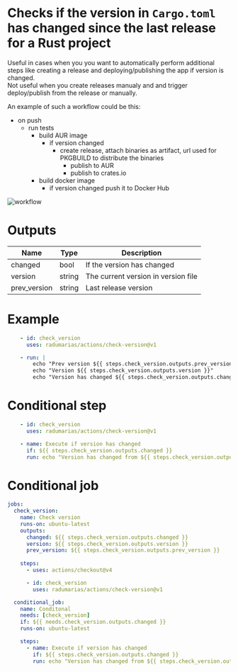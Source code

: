 # Checks if the version in `Cargo.toml` has changed since the last release for a Rust project

Useful in cases when you you want to automatically perform additional steps like creating a release and deploying/publishing the app if version is changed.  
Not useful when you create releases manualy and and trigger deploy/publish from the release or manually.

An example of such a workflow could be this:
- on push
    - run tests
        - build AUR image
            - if version changed 
                - create release, attach binaries as artifact, url used for PKGBUILD to distribute the binaries
                    - publish to AUR
                    - publish to crates.io
        - build docker image
            - if version changed push it to Docker Hub

![workflow](https://github.com/radumarias/action-check-version-changed-rust/blob/main/workflow.jpeg?raw=true)

<!--
# Inputs

| Name | Type | Required | Description |
| ---- | ---- | -------- | ----------- |
| type | string | true | Suported values [rust]. In future we might extend to other languages, also we could expose a `version_file` and `version_pattern` to be more extensible
-->

# Outputs

| Name | Type | Description |
| ---- | ---- | ----------- |
| changed | bool | If the version has changed
| version | string | The current version in version file
| prev_version | string | Last release version

# Example

```yaml
    - id: check_version
      uses: radumarias/actions/check-version@v1

    - run: |
        echo "Prev version ${{ steps.check_version.outputs.prev_version }}"
        echo "Version ${{ steps.check_version.outputs.version }}"
        echo "Version has changed ${{ steps.check_version.outputs.changed }}"
```

# Conditional step

```yaml
    - id: check_version
      uses: radumarias/actions/check-version@v1

    - name: Execute if version has changed
      if: ${{ steps.check_version.outputs.changed }}
      run: echo "Version has changed from ${{ steps.check_version.outputs.prev_version }} to ${{ steps.check_version.outputs.version }}"
```

# Conditional job

```yaml
jobs:
  check_version:
    name: Check version
    runs-on: ubuntu-latest
    outputs:
      changed: ${{ steps.check_version.outputs.changed }}
      version: ${{ steps.check_version.outputs.version }}
      prev_version: ${{ steps.check_version.outputs.prev_version }}
      
    steps:
      - uses: actions/checkout@v4

      - id: check_version
        uses: radumarias/actions/check-version@v1

  conditional_job:
    name: Conditonal
    needs: [check_version]
    if: ${{ needs.check_version.outputs.changed }}
    runs-on: ubuntu-latest

    steps:
      - name: Execute if version has changed
        if: ${{ steps.check_version.outputs.changed }}
        run: echo "Version has changed from ${{ steps.check_version.outputs.prev_version }} to ${{ steps.check_version.outputs.version }}"
```
